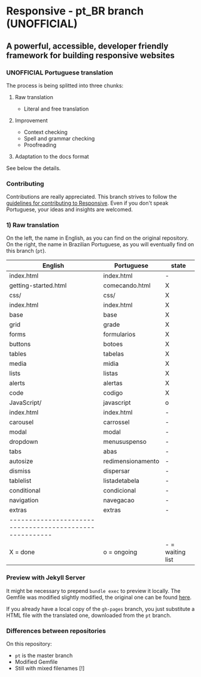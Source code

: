 # Responsive - pt_BR branch (UNOFFICIAL)

## A powerful, accessible, developer friendly framework for building responsive websites

### UNOFFICIAL Portuguese translation
The process is being splitted into three chunks:

1) Raw translation
    - Literal and free translation
    
2) Improvement 
    - Context checking
    - Spell and grammar checking
    - Proofreading

3) Adaptation to the docs format        
        

See below the details.

### Contributing
Contributions are really appreciated. This branch strives to follow the [guidelines for contributing to Responsive](https://github.com/lsrdg/Responsive/blob/master/CONTRIBUTING.md).
Even if you don't speak Portuguese, your ideas and insights are welcomed.

### 1) Raw translation
On the left, the name in English, as you can find on the original repository.
On the right, the name in Brazilian Portuguese, as you will eventually find on this branch (`pt`).


| English                   | Portuguese        | state |
|---------------------------|-------------------|-------|
| index.html                | index.html        |   -   |
| getting-started.html      | comecando.html    |   X   |
| css/                      | css/              |   X   |
| index.html                | index.html        |   X   |
| base                      | base              |   X   |
| grid                      | grade             |   X   |
| forms                     | formularios       |   X   |
| buttons                   | botoes            |   X   |
| tables                    | tabelas           |   X   |
| media                     | midia             |   X   |
| lists                     | listas            |   X   |
| alerts                    | alertas           |   X   |
| code                      | codigo            |   X   |
| JavaScript/               | javascript        |   o   |
| index.html                | index.html        |   -   |
| carousel                  | carrossel         |   -   |
| modal                     | modal             |   -   |
| dropdown                  | menususpenso      |   -   |
| tabs                      | abas              |   -   |
| autosize                  | redimensionamento |   -   |
| dismiss                   | dispersar         |   -   |
| tablelist                 | listadetabela     |   -   |
| conditional               | condicional       |   -   |
| navigation                | navegacao         |   -   |
| extras                    | extras            |   -   |
|-------------------------------------------------------|
| X = done      |    o = ongoing     | - = waiting list |

### Preview with Jekyll Server
It might be necessary to prepend `bundle exec` to preview it locally. The 
Gemfile was modified slightly modified, the original one can be found [here](https://github.com/ResponsiveBP/Responsive/blob/gh-pages/Gemfile).

If you already have a local copy of the `gh-pages` branch, you just substitute a
HTML file with the translated one, downloaded from the `pt` branch.

### Differences between repositories
On this repository: 

- `pt` is the master branch
- Modified Gemfile 
- Still with mixed filenames [!]

